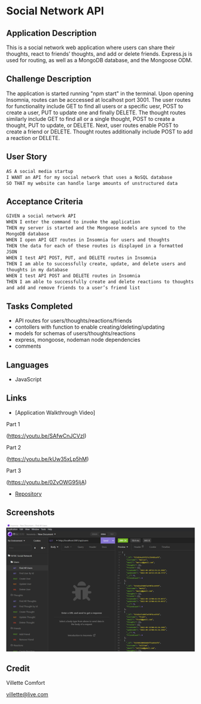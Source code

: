 # Social Network API

## Application Description
This is a social network web application where users can share their thoughts, react to friends’ thoughts, and add or delete friends. Express.js is used for routing, as well as a MongoDB database, and the Mongoose ODM. 

## Challenge Description
The application is started running "npm start" in the terminal. Upon opening Insomnia, routes can be acccessed at localhost port 3001. The user routes for functionality include GET to find all users or a specific uesr, POST to create a user, PUT to update one and finally DELETE. The thought routes similarly include GET to find all or a single thought, POST to create a thought, PUT to update, or DELETE. Next, user routes enable POST to create a friend or DELETE. Thought routes additionally include POST to add a reaction or DELETE.

## User Story

```
AS A social media startup
I WANT an API for my social network that uses a NoSQL database
SO THAT my website can handle large amounts of unstructured data
```

## Acceptance Criteria

```
GIVEN a social network API
WHEN I enter the command to invoke the application
THEN my server is started and the Mongoose models are synced to the MongoDB database
WHEN I open API GET routes in Insomnia for users and thoughts
THEN the data for each of these routes is displayed in a formatted JSON
WHEN I test API POST, PUT, and DELETE routes in Insomnia
THEN I am able to successfully create, update, and delete users and thoughts in my database
WHEN I test API POST and DELETE routes in Insomnia
THEN I am able to successfully create and delete reactions to thoughts and add and remove friends to a user’s friend list
```

## Tasks Completed
* API routes for users/thoughts/reactions/friends
* contollers with function to enable creating/deleting/updating
* models for schemas of users/thoughts/reactions
* express, mongoose, nodeman node dependencies
* comments

## Languages
- JavaScript

## Links
* [Application Walkthrough Video]

Part 1

(https://youtu.be/SAfwCnJCVzI)

Part 2

(https://youtu.be/kUw35xLp5hM)

Part 3

(https://youtu.be/0ZvOWG95IjA)

* [Repository](https://github.com/villettec/M18C-Social_Network_API)

## Screenshots
![image](./assets/images/readme-screenshot.png)

## Credit
Villette Comfort

villette@live.com
